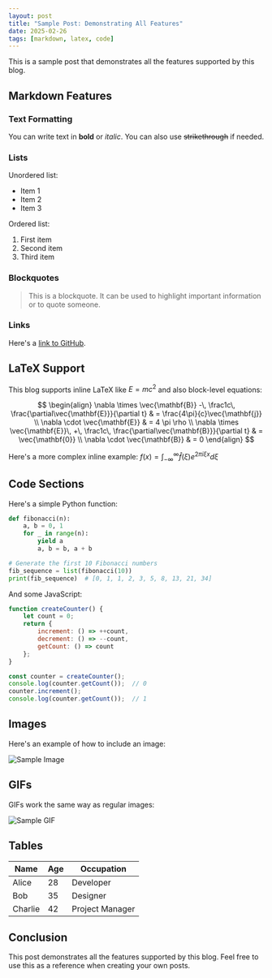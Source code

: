 ```yaml
---
layout: post
title: "Sample Post: Demonstrating All Features"
date: 2025-02-26
tags: [markdown, latex, code]
---
```


This is a sample post that demonstrates all the features supported by this blog.

## Markdown Features

### Text Formatting

You can write text in **bold** or *italic*. You can also use ~~strikethrough~~ if needed.

### Lists

Unordered list:
- Item 1
- Item 2
- Item 3

Ordered list:
1. First item
2. Second item
3. Third item

### Blockquotes

> This is a blockquote. It can be used to highlight important information or to quote someone.

### Links

Here's a [link to GitHub](https://github.com).

## LaTeX Support

This blog supports inline LaTeX like $E = mc^2$ and also block-level equations:

$$
\begin{align}
\nabla \times \vec{\mathbf{B}} -\, \frac1c\, \frac{\partial\vec{\mathbf{E}}}{\partial t} & = \frac{4\pi}{c}\vec{\mathbf{j}} \\
\nabla \cdot \vec{\mathbf{E}} & = 4 \pi \rho \\
\nabla \times \vec{\mathbf{E}}\, +\, \frac1c\, \frac{\partial\vec{\mathbf{B}}}{\partial t} & = \vec{\mathbf{0}} \\
\nabla \cdot \vec{\mathbf{B}} & = 0
\end{align}
$$

Here's a more complex inline example: $f(x) = \int_{-\infty}^{\infty} \hat{f}(\xi) e^{2\pi i \xi x} d\xi$

## Code Sections

Here's a simple Python function:

```python
def fibonacci(n):
    a, b = 0, 1
    for _ in range(n):
        yield a
        a, b = b, a + b

# Generate the first 10 Fibonacci numbers
fib_sequence = list(fibonacci(10))
print(fib_sequence)  # [0, 1, 1, 2, 3, 5, 8, 13, 21, 34]
```

And some JavaScript:

```javascript
function createCounter() {
    let count = 0;
    return {
        increment: () => ++count,
        decrement: () => --count,
        getCount: () => count
    };
}

const counter = createCounter();
console.log(counter.getCount());  // 0
counter.increment();
console.log(counter.getCount());  // 1
```

## Images

Here's an example of how to include an image:

![Sample Image](https://via.placeholder.com/600x400)

## GIFs

GIFs work the same way as regular images:

![Sample GIF](https://via.placeholder.com/400x300)

## Tables

| Name     | Age | Occupation    |
|----------|-----|---------------|
| Alice    | 28  | Developer     |
| Bob      | 35  | Designer      |
| Charlie  | 42  | Project Manager |

## Conclusion

This post demonstrates all the features supported by this blog. Feel free to use this as a reference when creating your own posts.
